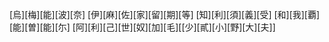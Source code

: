 [烏][梅][能][波][奈] [伊][麻][佐][家][留][期][等] [知][利][須][義][受] [和][我][覇][能][曽][能][尓] [阿][利][己][世][奴][加][毛][[少][貳][小][野][大][夫]]
